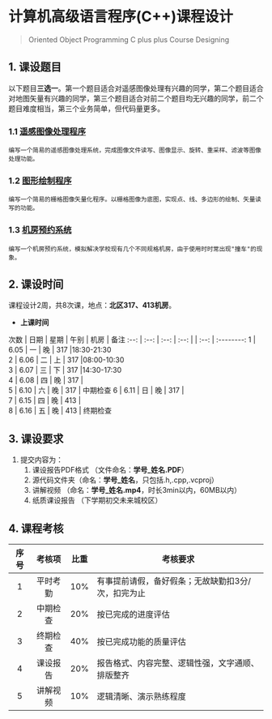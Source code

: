 # 计算机高级语言程序(C++)课程设计
> Oriented Object Programming C plus plus Course Designing

## 1. 课设题目
以下题目**三选一**。第一个题目适合对遥感图像处理有兴趣的同学，第二个题目适合对地图矢量有兴趣的同学，第三个题目适合对前二个题目均无兴趣的同学，前二个题目难度相当，第三个业务简单，但代码量更多。

### 1.1 [遥感图像处理程序](docs/RSImage/README.md)
```
编写一个简易的遥感图像处理系统，完成图像文件读写、图像显示、旋转、重采样、滤波等图像处理功能。
```

### 1.2 [图形绘制程序](docs/MapDraw/README.md)
```
编写一个简易的栅格图像矢量化程序。以栅格图像为底图，实现点、线、多边形的绘制、矢量读写的功能。
```

### 1.3 [机房预约系统](docs/ClassReserve/README.md)
```
编写一个机房预约系统，模拟解决学校现有几个不同规格机房，由于使用时时常出现"撞车"的现象。
```

## 2. 课设时间
课程设计2周，共8次课，地点：**北区317、413机房**。
- **上课时间** 

 次数 | 日期 | 星期 | 午别 |  机房  |  备注 
 :--: | :--: | :--: | :--: | | :--: | :--------: 
  1   | 6.05 |  一  |  晚  | 317 |18:30-21:30          
  2   | 6.06 |  二  |  上  | 317 |08:00-10:30          
  3   | 6.07 |  三  |  下  | 317 |14:30-17:30          
  4   | 6.08 |  四  |  晚  | 317 |          
  5   | 6.10 |  六  |  晚  | 317 | 中期检查 
  6   | 6.11 |  日  |  晚  | 317 |         
  7   | 6.15 |  四  |  晚  | 413 |          
  8   | 6.16 |  五  |  晚  | 413 | 终期检查  

## 3. 课设要求
1. 提交内容为：
   1. 课设报告PDF格式 （文件命名：**学号_姓名.PDF**）
   2. 源代码文件夹（命名：**学号_姓名**，只包括.h,.cpp,.vcproj）
   3. 讲解视频 （命名：**学号_姓名.mp4**，时长3min以内，60MB以内）
   4. 纸质课设报告 （下学期初交未来城校区）

## 4. 课程考核
|序号|考核项|比重|考核要求|
|:---:|:---:|:---:|---|
|1|平时考勤|10%|有事提前请假，备好假条；无故缺勤扣3分/次，扣完为止|
|2|中期检查|20%|按已完成的进度评估|
|3|终期检查|40%|按已完成功能的质量评估|
|4|课设报告|20%|报告格式、内容完整、逻辑性强，文字通顺、排版整齐|
|5|讲解视频|10%|逻辑清晰、演示熟练程度|
